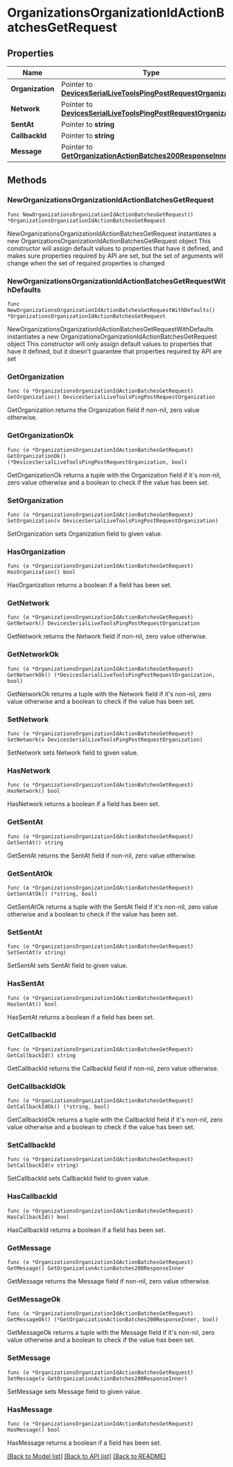 # OrganizationsOrganizationIdActionBatchesGetRequest

## Properties

Name | Type | Description | Notes
------------ | ------------- | ------------- | -------------
**Organization** | Pointer to [**DevicesSerialLiveToolsPingPostRequestOrganization**](DevicesSerialLiveToolsPingPostRequestOrganization.md) |  | [optional] 
**Network** | Pointer to [**DevicesSerialLiveToolsPingPostRequestOrganization**](DevicesSerialLiveToolsPingPostRequestOrganization.md) |  | [optional] 
**SentAt** | Pointer to **string** |  | [optional] 
**CallbackId** | Pointer to **string** |  | [optional] 
**Message** | Pointer to [**GetOrganizationActionBatches200ResponseInner**](GetOrganizationActionBatches200ResponseInner.md) |  | [optional] 

## Methods

### NewOrganizationsOrganizationIdActionBatchesGetRequest

`func NewOrganizationsOrganizationIdActionBatchesGetRequest() *OrganizationsOrganizationIdActionBatchesGetRequest`

NewOrganizationsOrganizationIdActionBatchesGetRequest instantiates a new OrganizationsOrganizationIdActionBatchesGetRequest object
This constructor will assign default values to properties that have it defined,
and makes sure properties required by API are set, but the set of arguments
will change when the set of required properties is changed

### NewOrganizationsOrganizationIdActionBatchesGetRequestWithDefaults

`func NewOrganizationsOrganizationIdActionBatchesGetRequestWithDefaults() *OrganizationsOrganizationIdActionBatchesGetRequest`

NewOrganizationsOrganizationIdActionBatchesGetRequestWithDefaults instantiates a new OrganizationsOrganizationIdActionBatchesGetRequest object
This constructor will only assign default values to properties that have it defined,
but it doesn't guarantee that properties required by API are set

### GetOrganization

`func (o *OrganizationsOrganizationIdActionBatchesGetRequest) GetOrganization() DevicesSerialLiveToolsPingPostRequestOrganization`

GetOrganization returns the Organization field if non-nil, zero value otherwise.

### GetOrganizationOk

`func (o *OrganizationsOrganizationIdActionBatchesGetRequest) GetOrganizationOk() (*DevicesSerialLiveToolsPingPostRequestOrganization, bool)`

GetOrganizationOk returns a tuple with the Organization field if it's non-nil, zero value otherwise
and a boolean to check if the value has been set.

### SetOrganization

`func (o *OrganizationsOrganizationIdActionBatchesGetRequest) SetOrganization(v DevicesSerialLiveToolsPingPostRequestOrganization)`

SetOrganization sets Organization field to given value.

### HasOrganization

`func (o *OrganizationsOrganizationIdActionBatchesGetRequest) HasOrganization() bool`

HasOrganization returns a boolean if a field has been set.

### GetNetwork

`func (o *OrganizationsOrganizationIdActionBatchesGetRequest) GetNetwork() DevicesSerialLiveToolsPingPostRequestOrganization`

GetNetwork returns the Network field if non-nil, zero value otherwise.

### GetNetworkOk

`func (o *OrganizationsOrganizationIdActionBatchesGetRequest) GetNetworkOk() (*DevicesSerialLiveToolsPingPostRequestOrganization, bool)`

GetNetworkOk returns a tuple with the Network field if it's non-nil, zero value otherwise
and a boolean to check if the value has been set.

### SetNetwork

`func (o *OrganizationsOrganizationIdActionBatchesGetRequest) SetNetwork(v DevicesSerialLiveToolsPingPostRequestOrganization)`

SetNetwork sets Network field to given value.

### HasNetwork

`func (o *OrganizationsOrganizationIdActionBatchesGetRequest) HasNetwork() bool`

HasNetwork returns a boolean if a field has been set.

### GetSentAt

`func (o *OrganizationsOrganizationIdActionBatchesGetRequest) GetSentAt() string`

GetSentAt returns the SentAt field if non-nil, zero value otherwise.

### GetSentAtOk

`func (o *OrganizationsOrganizationIdActionBatchesGetRequest) GetSentAtOk() (*string, bool)`

GetSentAtOk returns a tuple with the SentAt field if it's non-nil, zero value otherwise
and a boolean to check if the value has been set.

### SetSentAt

`func (o *OrganizationsOrganizationIdActionBatchesGetRequest) SetSentAt(v string)`

SetSentAt sets SentAt field to given value.

### HasSentAt

`func (o *OrganizationsOrganizationIdActionBatchesGetRequest) HasSentAt() bool`

HasSentAt returns a boolean if a field has been set.

### GetCallbackId

`func (o *OrganizationsOrganizationIdActionBatchesGetRequest) GetCallbackId() string`

GetCallbackId returns the CallbackId field if non-nil, zero value otherwise.

### GetCallbackIdOk

`func (o *OrganizationsOrganizationIdActionBatchesGetRequest) GetCallbackIdOk() (*string, bool)`

GetCallbackIdOk returns a tuple with the CallbackId field if it's non-nil, zero value otherwise
and a boolean to check if the value has been set.

### SetCallbackId

`func (o *OrganizationsOrganizationIdActionBatchesGetRequest) SetCallbackId(v string)`

SetCallbackId sets CallbackId field to given value.

### HasCallbackId

`func (o *OrganizationsOrganizationIdActionBatchesGetRequest) HasCallbackId() bool`

HasCallbackId returns a boolean if a field has been set.

### GetMessage

`func (o *OrganizationsOrganizationIdActionBatchesGetRequest) GetMessage() GetOrganizationActionBatches200ResponseInner`

GetMessage returns the Message field if non-nil, zero value otherwise.

### GetMessageOk

`func (o *OrganizationsOrganizationIdActionBatchesGetRequest) GetMessageOk() (*GetOrganizationActionBatches200ResponseInner, bool)`

GetMessageOk returns a tuple with the Message field if it's non-nil, zero value otherwise
and a boolean to check if the value has been set.

### SetMessage

`func (o *OrganizationsOrganizationIdActionBatchesGetRequest) SetMessage(v GetOrganizationActionBatches200ResponseInner)`

SetMessage sets Message field to given value.

### HasMessage

`func (o *OrganizationsOrganizationIdActionBatchesGetRequest) HasMessage() bool`

HasMessage returns a boolean if a field has been set.


[[Back to Model list]](../README.md#documentation-for-models) [[Back to API list]](../README.md#documentation-for-api-endpoints) [[Back to README]](../README.md)


